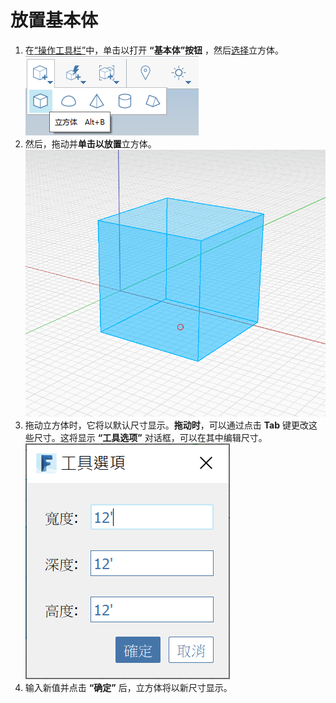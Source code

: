 # 放置基本体

1. 在[“操作工具栏”](https://github.com/FormIt3D/autodesk-formit-360-windows-help/tree/c377e7b8a3b8e43e684321d0b7de867608d317a3/tool-library/tool-bars-extended.md)中，单击以打开 **“基本体”按钮** ，然后[选择](select-edge-face-or-object.md)立方体。![](<../.gitbook/assets/primitive-cube (1).png>)&#x20;
2. 然后，拖动并**单击以放置**立方体。![](<../.gitbook/assets/image-2- (1).png>)  &#x20;
3. 拖动立方体时，它将以默认尺寸显示。**拖动时**，可以通过点击 **Tab** 键更改这些尺寸。这将显示 **“工具选项”** 对话框，可以在其中编辑尺寸。![](<../.gitbook/assets/image (1).png>) &#x20;
4. 输入新值并点击 **“确定”** 后，立方体将以新尺寸显示。
